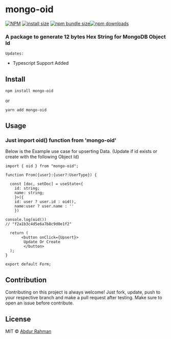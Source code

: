 # mongo-oid



[![NPM](https://img.shields.io/npm/v/react-swipeable-button.svg)](https://www.npmjs.com/package/react-swipeable-button)
[![install size](https://packagephobia.com/badge?p=react-swipeable-button)](https://packagephobia.com/result?p=react-swipeable-button)
[![npm bundle size](https://img.shields.io/bundlephobia/minzip/react-swipeable-button?style=flat-square)](https://bundlephobia.com/package/react-swipeable-button@latest)[![npm downloads](https://img.shields.io/npm/dm/react-swipeable-button.svg?style=flat-square)](https://npm-stat.com/charts.html?package=react-swipeable-button)

### A package to generate 12 bytes Hex String for MongoDB Object Id

 `Updates:`
* Typescript Support Added

## Install

```bash
npm install mongo-oid
```

or

```bash
yarn add mongo-oid
```

## Usage

### Just import oid() function from 'mongo-oid'

 Below is the Example use case for upserting Data. (Update if id exists or create with the following Object Id)

```tsx
import { oid } from "mongo-oid";

function From({user}:{user?:UserType}) {

  const [doc, setDoc] = useState<{
    id: string;
    name: string;
    }>({
    id: user ? user.id : oid(),
    name:user ? user.name : ''
    })

console.log(oid())
// "f2a1b3c4d5e6a7b8c9d0e1f2"

  return (
       <button onClick={Upsert}>
        Update Or Create
        </button>
  );
}

export default Form;
```

## Contribution

Contributing on this project is always welcome! Just fork, update, push to your respective branch and make a pull request after testing. Make sure to open an issue before contribute.


## License

MIT © [Abdur Rahman](https://github.com/abdurrahman720)
